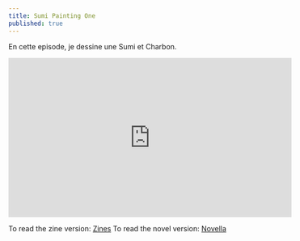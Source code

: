 ```yaml
---
title: Sumi Painting One
published: true
---
```

En cette episode, je dessine une Sumi et Charbon.

<iframe width="560" height="315" src="https://www.youtube.com/embed/KRJpR09sKjk" frameborder="0" allow="accelerometer; autoplay; clipboard-write; encrypted-media; gyroscope; picture-in-picture" allowfullscreen></iframe>

To read the zine version: <a href="https://lwflouisa.github.io/Homepage/Zines/">Zines</a>
To read the novel version: <a href="https://lwflouisa.github.io/Homepage/UploadedFairy/">Novella</a>
